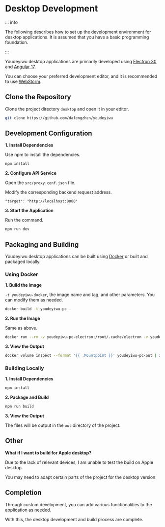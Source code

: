 # Desktop Development

::: info

The following describes how to set up the development environment for desktop applications. It is assumed that you have a basic programming foundation.

:::

Youdeyiwu desktop applications are primarily developed using [Electron 30](https://electronjs.org) and [Angular 17](https://angular.dev).

You can choose your preferred development editor, and it is recommended to use [WebStorm](https://www.jetbrains.com/webstorm).

## Clone the Repository

Clone the project directory ```desktop``` and open it in your editor.

```sh
git clone https://github.com/dafengzhen/youdeyiwu
```

## Development Configuration

**1. Install Dependencies**

Use npm to install the dependencies.

```sh
npm install
```

**2. Configure API Service**

Open the ```src/proxy.conf.json``` file.

Modify the corresponding backend request address.

```text
"target": "http://localhost:8080"
```

**3. Start the Application**

Run the command.

```sh
npm run dev
```

## Packaging and Building

Youdeyiwu desktop applications can be built using [Docker](https://www.docker.com) or built and packaged locally.

### Using Docker

**1. Build the Image**

```-t youdeyiwu-docker```, the image name and tag, and other parameters. You can modify them as needed.

```sh
docker build -t youdeyiwu-pc .
```

**2. Run the Image**

Same as above.

```sh
docker run --rm -v youdeyiwu-pc-electron:/root/.cache/electron -v youdeyiwu-pc-electron-builder:/root/.cache/electron-builder -v youdeyiwu-pc-out:/youdeyiwu-pc/out youdeyiwu-pc
```

**3. View the Output**

```sh
docker volume inspect --format '{{ .Mountpoint }}' youdeyiwu-pc-out | xargs cd && ll
```

### Building Locally

**1. Install Dependencies**

```sh
npm install
```

**2. Package and Build**

```sh
npm run build
```

**3. View the Output**

The files will be output in the ```out``` directory of the project.

## Other

**What if I want to build for Apple desktop?**

Due to the lack of relevant devices, I am unable to test the build on Apple desktop.

You may need to adapt certain parts of the project for the desktop version.

## Completion

Through custom development, you can add various functionalities to the application as needed.

With this, the desktop development and build process are complete.
